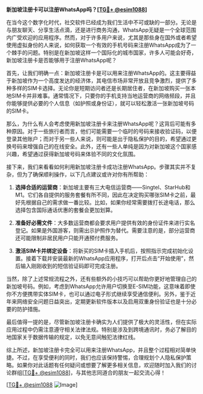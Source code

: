**新加坡注册卡可以注册WhatsApp吗？[[TG💪+ @esim1088](https://t.me/s/esim1088)]**

在当今这个数字化时代，社交软件已经成为我们生活中不可或缺的一部分。无论是与朋友聊天、分享生活点滴，还是进行商务沟通，WhatsApp无疑是一个全球范围内广受欢迎的应用程序。然而，对于许多用户来说，尤其是那些身在国外或者希望使用虚拟身份的人来说，如何获取一个有效的手机号码来注册WhatsApp成为了一个棘手的问题。特别是在新加坡这样一个国际化的城市国家，许多人可能会好奇，新加坡注册卡是否能够用于注册WhatsApp呢？

首先，让我们明确一点：新加坡注册卡是可以用来注册WhatsApp的。这主要得益于新加坡作为一个高度发达的经济体，其电信市场非常开放且竞争激烈，提供了多种多样的SIM卡选择。无论你是短期访问者还是长期居住者，在新加坡购买一张本地SIM卡并非难事。通常情况下，只要你的手机支持当地运营商的网络频段，并且你能够提供必要的个人信息（如护照或身份证），就可以轻松激活一张新加坡号码的SIM卡。

那么，为什么有人会考虑使用新加坡注册卡来注册WhatsApp呢？这背后可能有多种原因。对于一些旅行者而言，他们可能需要一个临时的号码来接收验证码，以便登录其他账户；而对于另一些人来说，则可能是出于隐私保护的目的，希望通过更换号码来增强自己的在线安全。此外，还有一些人单纯是因为对新加坡这个国家感兴趣，希望通过获得新加坡号码来体验不同的文化氛围。

接下来，我们来看看如何利用新加坡注册卡成功注册WhatsApp。步骤其实并不复杂，但为了确保顺利操作，以下几点建议或许对你有所帮助：

1. **选择合适的运营商**：新加坡主要有三大电信运营商——Singtel、StarHub和M1。它们各自提供的服务套餐有所不同，因此在决定购买哪张SIM卡之前，最好先根据自己的需求做一番比较。比如，如果你经常需要拨打长途电话，那么选择包含国际通话优惠的套餐会更加划算。
   
2. **准备好必需文件**：大多数运营商都会要求用户提供有效的身份证件来进行实名登记。如果是外国游客，则需出示护照作为替代。需要注意的是，部分运营商还可能限制非居民用户只能开通预付费服务。

3. **激活SIM卡并绑定设备**：将新买的SIM卡插入手机后，按照指示完成初始化设置。接着下载并安装最新的WhatsApp应用程序，打开后点击“开始使用”，然后输入刚刚收到的短信验证码即可完成注册。

当然，除了上述常规流程之外，还有些额外的小技巧可以帮助你更好地管理自己的新加坡号码。例如，考虑到WhatsApp允许用户切换至E-SIM功能，这意味着即使你不方便携带实体SIM卡，也可以通过电子形式继续享受通信便利。另外，鉴于近年来网络安全问题日益突出，定期更新软件版本以及启用双重身份验证也是十分必要的防护措施。

最后值得一提的是，尽管新加坡注册卡确实为人们提供了极大的灵活性，但在实际应用过程中仍需注意遵守相关法律法规。特别是涉及到跨境通讯时，务必了解目的地国家关于数据传输的规定，以免无意间触犯法律红线。

综上所述，新加坡注册卡完全可以用来注册WhatsApp，并且整个过程相对简单快捷。不过，在享受便利的同时，我们也应该保持警惕，合理规划个人隐私保护策略。如果你对此话题有任何疑问或想要了解更多相关信息，欢迎随时加入我们的讨论群组[[TG💪+ @esim1088](https://t.me/s/esim1088)]，与其他志同道合的朋友一起交流心得！

[[TG💪+ @esim1088](https://t.me/s/esim1088) ![Image](https://i.postimg.cc/4NQfJmqS/Snipaste-2025-05-13-00-14-12.png)]